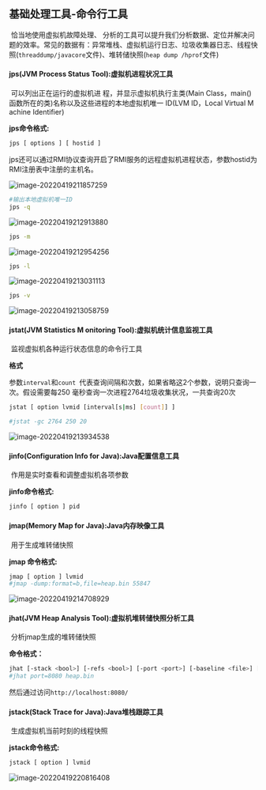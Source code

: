 ## 基础处理工具-命令行工具

​		恰当地使用虚拟机故障处理、 分析的工具可以提升我们分析数据、定位并解决问题的效率。常见的数据有：异常堆栈、虚拟机运行日志、垃圾收集器日志、线程快照(`threaddump/javacore`文件)、堆转储快照(`heap dump /hprof`文件)

#### jps(JVM Process Status Tool):虚拟机进程状况工具

​		可以列出正在运行的虚拟机进 程，并显示虚拟机执行主类(Main Class，main()函数所在的类)名称以及这些进程的本地虚拟机唯一 ID(LVM ID，Local Virtual M achine Identifier)

**jps命令格式:**

```sh
jps [ options ] [ hostid ]
```

​		jps还可以通过RMI协议查询开启了RMI服务的远程虚拟机进程状态，参数hostid为RMI注册表中注册的主机名。

![image-20220419211857259](https://cdn.jsdelivr.net/gh/zjmJavaByte/images/img/202204192118329.png)

```sh
#输出本地虚拟机唯一ID
jps -q 
```

![image-20220419212913880](https://cdn.jsdelivr.net/gh/zjmJavaByte/images/img/202204192129914.png)

```sh
jps -m
```

![image-20220419212954256](https://cdn.jsdelivr.net/gh/zjmJavaByte/images/img/202204192129293.png)

```sh
jps -l
```

![image-20220419213031113](https://cdn.jsdelivr.net/gh/zjmJavaByte/images/img/202204192130143.png)

```sh
jps -v
```

![image-20220419213058759](https://cdn.jsdelivr.net/gh/zjmJavaByte/images/img/202204192130787.png)

#### jstat(JVM Statistics M onitoring Tool):虚拟机统计信息监视工具

​		监视虚拟机各种运行状态信息的命令行工具

**格式**

​		参数`interval`和`count `代表查询间隔和次数，如果省略这2个参数，说明只查询一次。假设需要每250 毫秒查询一次进程2764垃圾收集状况，一共查询20次

```sh
jstat [ option lvmid [interval[s|ms] [count]] ]

#jstat -gc 2764 250 20
```

![image-20220419213934538](https://cdn.jsdelivr.net/gh/zjmJavaByte/images/img/202204192139570.png)

#### jinfo(Configuration Info for Java):Java配置信息工具

​		作用是实时查看和调整虚拟机各项参数

**jinfo命令格式:**

```sh
jinfo [ option ] pid
```

#### jmap(Memory Map for Java):Java内存映像工具

​		用于生成堆转储快照

**jmap 命令格式:**

```sh
jmap [ option ] lvmid
#jmap -dump:format=b,file=heap.bin 55847
```

![image-20220419214708929](https://cdn.jsdelivr.net/gh/zjmJavaByte/images/img/202204192147969.png)

#### jhat(JVM Heap Analysis Tool):虚拟机堆转储快照分析工具

​		分析jmap生成的堆转储快照

**命令格式：**

```sh
jhat [-stack <bool>] [-refs <bool>] [-port <port>] [-baseline <file>] [-debug <int>] [-version] [-h|-help] <file>
#jhat port=8080 heap.bin
```

然后通过访问`http://localhost:8080/`

#### jstack(Stack Trace for Java):Java堆栈跟踪工具

​		生成虚拟机当前时刻的线程快照

**jstack命令格式:**

```sh
jstack [ option ] lvmid
```

![image-20220419220816408](https://cdn.jsdelivr.net/gh/zjmJavaByte/images/img/202204192208453.png)